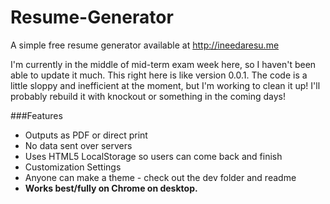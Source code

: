 # Resume-Generator
A simple free resume generator available at http://ineedaresu.me

I'm currently in the middle of mid-term exam week here, so I haven't been able to update it much. This right here is like version 0.0.1. The code is a little sloppy and inefficient at the moment, but I'm working to clean it up! I'll probably rebuild it with knockout or something in the coming days!

###Features
<ul>
  <li>Outputs as PDF or direct print</li>
  <li>No data sent over servers</li>
  <li>Uses HTML5 LocalStorage so users can come back and finish</li>
  <li>Customization Settings</li>
  <li>Anyone can make a theme - check out the dev folder and readme</li>
  <li><b>Works best/fully on Chrome on desktop.</b></li>
</ul>


